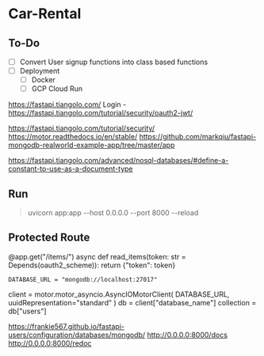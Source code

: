 # Car-Rental

## To-Do
- [ ] Convert User signup functions into class based functions
- [ ] Deployment
  - [ ] Docker
  - [ ] GCP Cloud Run

https://fastapi.tiangolo.com/
Login - https://fastapi.tiangolo.com/tutorial/security/oauth2-jwt/

https://fastapi.tiangolo.com/tutorial/security/
https://motor.readthedocs.io/en/stable/
https://github.com/markqiu/fastapi-mongodb-realworld-example-app/tree/master/app

https://fastapi.tiangolo.com/advanced/nosql-databases/#define-a-constant-to-use-as-a-document-type

## Run
> uvicorn app:app --host 0.0.0.0 --port 8000 --reload

## Protected Route
@app.get("/items/")
async def read_items(token: str = Depends(oauth2_scheme)):
    return {"token": token}

    DATABASE_URL = "mongodb://localhost:27017"
client = motor.motor_asyncio.AsyncIOMotorClient(
    DATABASE_URL, uuidRepresentation="standard"
)
db = client["database_name"]
collection = db["users"]


https://frankie567.github.io/fastapi-users/configuration/databases/mongodb/
http://0.0.0.0:8000/docs
http://0.0.0.0:8000/redoc